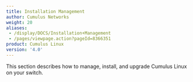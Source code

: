 ```yaml
---
title: Installation Management
author: Cumulus Networks
weight: 20
aliases:
 - /display/DOCS/Installation+Management
 - /pages/viewpage.action?pageId=8366351
product: Cumulus Linux
version: '4.0'
---
```

This section describes how to manage, install, and upgrade Cumulus Linux on your switch.
